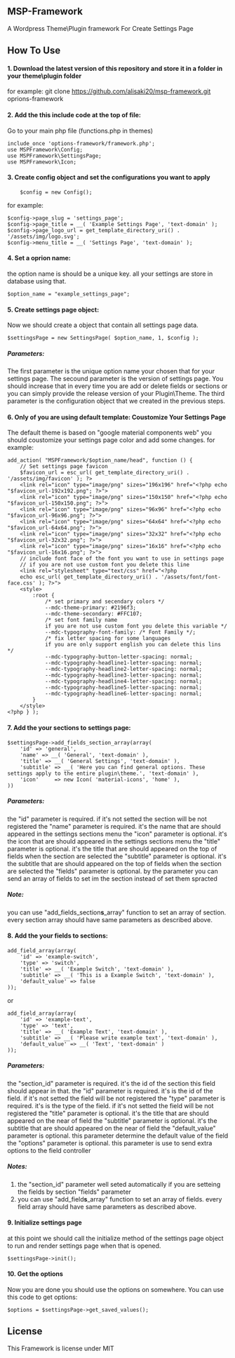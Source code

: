## MSP-Framework

A Wordpress Theme\Plugin framework For Create Settings Page

## How To Use

#### 1. Download the latest version of this repository and store it in a folder in your theme\plugin folder

for example: git clone https://github.com/alisaki20/msp-framework.git oprions-framework

#### 2. Add the this include code at the top of file:

Go to your main php file (functions.php in themes)

	include_once 'options-framework/framework.php';
	use MSPFramework\Config;
	use MSPFramework\SettingsPage;
	use MSPFramework\Icon;

#### 3. Create config object and set the configurations you want to apply

		$config = new Config();

for example:

	$config->page_slug = 'settings_page';
	$config->page_title = __( 'Example Settings Page', 'text-domain' );
	$config->page_logo_url = get_template_directory_uri() . '/assets/img/logo.svg';
	$config->menu_title = __( 'Settings Page', 'text-domain' );

#### 4. Set a oprion name:

the option name is should be a unique key. all your settings are store in database using that.

	$option_name = "example_settings_page";

#### 5. Create settings page object:

Now we should create a object that contain all settings page data.

	$settingsPage = new SettingsPage( $option_name, 1, $config );

##### Parameters:

The first parameter is the unique option name your chosen that for your settings page.
The secound parameter is the version of settings page. You should increase that in every time you are add or delete fields or sections or you can simply provide the release version of your Plugin\Theme.
The third parameter is the configuration object that we created in the previous steps.

#### 6. **Only of you are using default template**: Coustomize Your Settings Page

The default theme is based on "google material components web" you should coustomize your settings page color and add some changes.
for example:

	add_action( "MSPFramework/$option_name/head", function () {
		// Set settings page favicon
		$favicon_url = esc_url( get_template_directory_uri() . '/assets/img/favicon' ); ?>
	    <link rel="icon" type="image/png" sizes="196x196" href="<?php echo "$favicon_url-192x192.png"; ?>">
	    <link rel="icon" type="image/png" sizes="150x150" href="<?php echo "$favicon_url-150x150.png"; ?>">
	    <link rel="icon" type="image/png" sizes="96x96" href="<?php echo "$favicon_url-96x96.png"; ?>">
	    <link rel="icon" type="image/png" sizes="64x64" href="<?php echo "$favicon_url-64x64.png"; ?>">
	    <link rel="icon" type="image/png" sizes="32x32" href="<?php echo "$favicon_url-32x32.png"; ?>">
	    <link rel="icon" type="image/png" sizes="16x16" href="<?php echo "$favicon_url-16x16.png"; ?>">
		// include font face of the font you want to use in settings page
		// if you are not use custom font you delete this line
	    <link rel="stylesheet" type="text/css" href="<?php
		echo esc_url( get_template_directory_uri() . '/assets/font/font-face.css' ); ?>">
	    <style>
	        :root {
				/* set primary and secendary colors */
	            --mdc-theme-primary: #2196f3;
	            --mdc-theme-secondary: #FFC107;
				/* set font family name
				if you are not use custom font you delete this variable */
	            --mdc-typography-font-family: /* Font Family */;
				/* fix letter spacing for some languages
				if you are only support english you can delete this lins */
	            --mdc-typography-button-letter-spacing: normal;
	            --mdc-typography-headline1-letter-spacing: normal;
	            --mdc-typography-headline2-letter-spacing: normal;
	            --mdc-typography-headline3-letter-spacing: normal;
	            --mdc-typography-headline4-letter-spacing: normal;
	            --mdc-typography-headline5-letter-spacing: normal;
	            --mdc-typography-headline6-letter-spacing: normal;
	        }
	    </style>
	<?php } );

#### 7. Add the your sections to settings page:

	$settingsPage->add_fields_section_array(array(
		'id' => 'general',
		'name' => __( 'General', 'text-domain' ),
		'title' => __( 'General Settings', 'text-domain' ),
		'subtitle' => __( 'Here you can find general options. These settings apply to the entire plugin\theme.', 'text-domain' ),
		'icon'     => new Icon( 'material-icons', 'home' ),
	))

##### Parameters:

the "id" parameter is required. if it's not setted the section will be not registered
the "name" parameter is required. it's the name that are should appeared in the settings sections menu
the "icon" parameter is optional. it's the icon that are should appeared  in the settings sections menu
the "title" parameter is optional. it's the title that are should appeared on the top of fields when the section are selected
the "subtitle" parameter is optional. it's the subtitle that are should appeared on the top of fields when the section are selected
the "fields" parameter is optional. by the parameter you can send an array of fields to set im the section instead of set them spracted

##### Note:

you can use "add_fields_section**s**_array" function to set an array of section. every section array should have same parameters as described above.

#### 8. Add the your fields to sections:

	add_field_array(array(
		'id' => 'example-switch',
		'type' => 'switch',
		'title' => __( 'Example Switch', 'text-domain' ),
		'subtitle' => __( 'This is a Example Switch', 'text-domain' ),
		'default_value' => false
	));

or

	add_field_array(array(
		'id' => 'example-text',
		'type' => 'text',
		'title' => __( 'Example Text', 'text-domain' ),
		'subtitle' => __( 'Please write example text', 'text-domain' ),
		'default_value' => __( 'Text', 'text-domain' )
	));

##### Parameters:

the "section_id" parameter is required. it's the id of the section this field should appear in that.
the "id" parameter is required. it's is the id of the field. if it's not setted the field will be not registered
the "type" parameter is required. it's is the type of the field. if it's not setted the field will be not registered
the "title" parameter is optional. it's the title that are should appeared on the near of field
the "subtitle" parameter is optional. it's the subtitle that are should appeared on the near of field
the "default_value" parameter is optional. this parameter determine the default value of the field
the "options" parameter is optional. this parameter is use to send extra options to the field controller

##### Notes:

1. the "section_id" parameter well seted automatically if you are setteing the fields by section "fields" parameter
2. you can use "add_field**s**_array" function to set an array of fields. every field array should have same parameters as described above.

#### 9. Initialize settings page

at this point we should call the initialize method of the settings page object to run and render settings page when that is opened.

	$settingsPage->init();

#### 10. Get the options

Now you are done you should use the options on somewhere.
You can use this code to get options:

	$options = $settingsPage->get_saved_values();

## License

This Framework is license under MIT